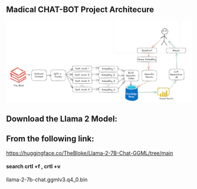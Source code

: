 ## Madical CHAT-BOT Project Architecure

![Alt text](image.png)


## Download the Llama 2 Model:

## From the following link:
https://huggingface.co/TheBloke/Llama-2-7B-Chat-GGML/tree/main
#### search crtl +f , crtl +v
llama-2-7b-chat.ggmlv3.q4_0.bin